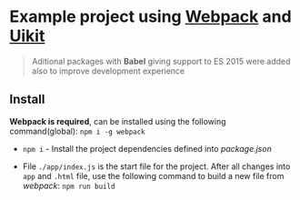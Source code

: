 # Example project using [Webpack](https://webpack.js.org/) and [Uikit](https://getuikit.com/)

> Aditional packages with **Babel** giving support to ES 2015 were added also to improve development experience

## Install

**Webpack is required**, can be installed using the following command(global): ``` npm i -g webpack ``` 

- ``` npm i ``` - Install the project dependencies defined into _package.json_

- File `./app/index.js` is the start file for the project. After all changes into `app` and `.html` file, use the following command to build a new file from _webpack_: `npm run build`